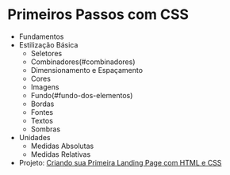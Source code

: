 # Primeiros Passos com CSS

- Fundamentos
- Estilização Básica
  - Seletores
  - Combinadores(#combinadores)
  - Dimensionamento e Espaçamento
  - Cores
  - Imagens
  - Fundo(#fundo-dos-elementos)
  - Bordas
  - Fontes
  - Textos
  - Sombras
- Unidades
  - Medidas Absolutas
  - Medidas Relativas
- Projeto: [Criando sua Primeira Landing Page com HTML e CSS](https://github.com/Err0rGCeni/DIOProject_primeira-landing-page)
